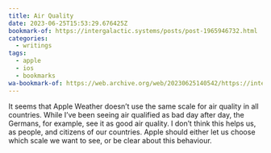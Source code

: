 ```yaml
---
title: Air Quality
date: 2023-06-25T15:53:29.676425Z
bookmark-of: https://intergalactic.systems/posts/post-1965946732.html
categories:
  - writings
tags:
  - apple
  - ios
  - bookmarks
wa-bookmark-of: https://web.archive.org/web/20230625140542/https://intergalactic.systems/posts/post-1965946732.html
---
```


It seems that Apple Weather doesn’t use the same scale for air quality in all countries. While I’ve been seeing air qualified as bad day after day, the Germans, for example, see it as good air quality. I don’t think this helps us, as people, and citizens of our countries. Apple should either let us choose which scale we want to see, or be clear about this behaviour.
